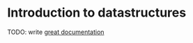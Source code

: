 # Introduction to datastructures

TODO: write [great documentation](http://jacobian.org/writing/great-documentation/what-to-write/)
